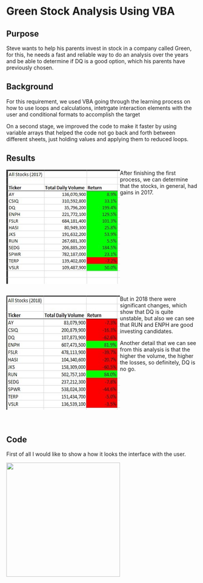 # Green Stock Analysis Using VBA
## Purpose

Steve wants to help his parents invest in stock in a company called Green, for this, he needs a fast and reliable way to do an analysis over the years and be able to determine if DQ is a good option, which his parents have previously chosen.

## Background

For this requirement, we used VBA going through the learning process on how to use loops and calculations, intetrgate interaction elements with the user and  conditional formats to accomplish the target

On a second stage, we improved the code to make it faster by using variable arrays that helped the code not go back and forth between different sheets, just holding values and applying them to reduced loops.

## Results


<img align="left" width="300" height="300" src="https://github.com/adolfoxitlan/stock-analysis/blob/main/Resources/Resultados2017.jpg"> After finishing the first process, we can determine that the stocks, in general, had gains in 2017.

<br clear="left"/>
<br clear="left"/>

<img align="left" width="300" height="300" src="https://github.com/adolfoxitlan/stock-analysis/blob/main/Resources/Resultados2018.jpg"> But in 2018 there were significant changes, which show that DQ is quite unstable, but also we can see that RUN and ENPH are good investing candidates.

Another detail that we can see from this analysis is that the higher the volume, the higher the losses, so definitely, DQ is no go.
<br/>
<br/>
<br/>
<br/>
<br/>
<br/>
<br/>
<br/>
<br/>
## Code

First of all  I would like to show a how it looks the interface with the user.

<img align="left" width="300" height="300" src="https://github.com/adolfoxitlan/stock-analysis/blob/main/Resources/Green-Stcok.gif">
